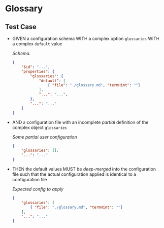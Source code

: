 # Glossary

## Test Case

- GIVEN a configuration schema WITH a complex option `glossaries` WITH a complex `default` value

   *Schema*:
    ~~~json
    {
        "$id": "...",
        "properties": {
            "glossaries": {
                "default": [
                    { "file": "./glossary.md", "termHint": ""}
                ],
                "...": "...",
            },
            "...": "..."
        }
    }
    ~~~
- AND a configuration file with an incomplete *partial* definition of the complex object `glossaries`

   *Some partial user configuration*
    ~~~json
    {
        "glossaries": [],
        "...": "..."
    }
    ~~~

- THEN the default values MUST be *deep-merged* into the configuration file such that the actual configuration applied is identical to a configuration file

   *Expected config to apply*
    ~~~json
    {
        "glossaries": [
            { "file": "./glossary.md", "termHint": ""}
        ],
        "...": "..."
    }
    ~~~
